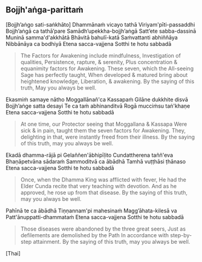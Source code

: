 ## Bojjh'aṅga-parittaṁ<a id="bojjhana-parittam"></a>

[Bojjh’aṅgo sati-saṅkhāto]
Dhammānaṁ vicayo tathā
Viriyam'pīti-passaddhi
Bojjh’aṅgā ca tathā’pare
Samādh’upekkha-bojjh’aṅgā
Satt’ete sabba-dassinā
Muninā samma'd'akkhātā
Bhāvitā bahulī-katā
Saṁvattanti abhiññāya
Nibbānāya ca bodhiyā
Etena sacca-vajjena
Sotthi te hotu sabbadā

<div class="english">

> The Factors for Awakening include mindfulness,
> Investigation of qualities,
> Persistence, rapture, & serenity,
> Plus concentration & equanimity factors for Awakening.
> These seven, which the All-seeing Sage has perfectly taught,
> When developed & matured bring about heightened knowledge, Liberation, & awakening.
> By the saying of this truth,
> May you always be well.

</div>

Ekasmiṁ samaye nātho
Moggallānañ'ca Kassapaṁ
Gilāne dukkhite disvā
Bojjh’aṅge satta desayi
Te ca taṁ abhinanditvā
Rogā mucciṁsu taṅ'khaṇe
Etena sacca-vajjena
Sotthi te hotu sabbadā

<div class="english">

> At one time, our Protector seeing that Moggallana & Kassapa
> Were sick & in pain, taught them the seven factors for Awakening.
> They, delighting in that, were instantly freed from their illness.
> By the saying of this truth, may you always be well.

</div>

Ekadā dhamma-rājā pi
Gelaññen'ābhipīḷito
Cundattherena taññ'eva
Bhaṇāpetvāna sādaraṁ
Sammoditvā ca ābādhā
Tamhā vuṭṭhāsi ṭhānaso
Etena sacca-vajjena
Sotthi te hotu sabbadā

<div class="english">

> Once, when the Dhamma King was afflicted with fever,
> He had the Elder Cunda recite that very teaching with devotion.
> And as he approved, he rose up from that disease.
> By the saying of this truth, may you always be well.

</div>

Pahīnā te ca ābādhā
Tiṇṇannam'pi mahesinaṁ
Magg’āhata-kilesā va
Patt'ānuppatti-dhammataṁ
Etena sacca-vajjena
Sotthi te hotu sabbadā

<div class="english">

> Those diseases were abandoned by the three great seers,
> Just as defilements are demolished by the Path
> In accordance with step-by-step attainment.
> By the saying of this truth, may you always be well.

</div>

[Thai]
